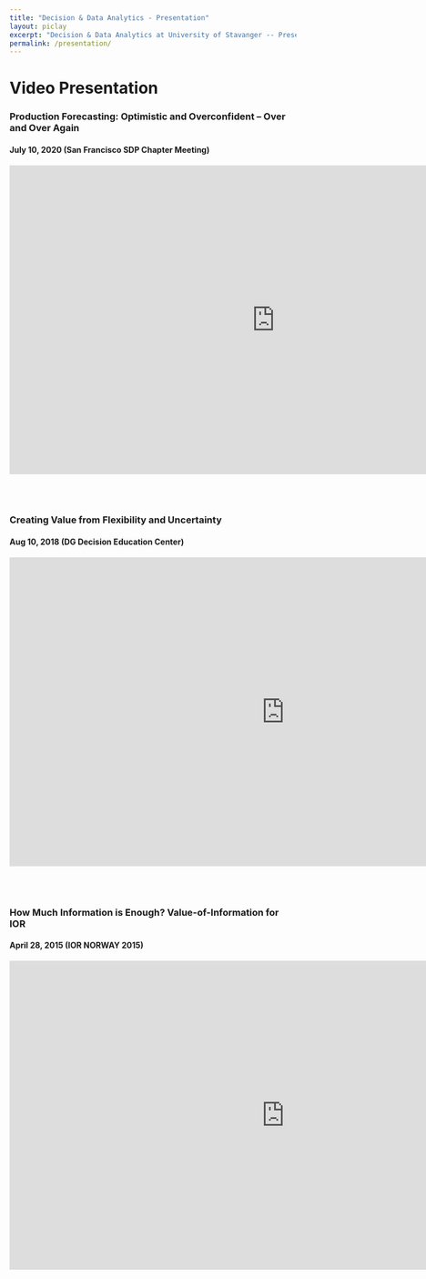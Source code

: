 ```yaml
---
title: "Decision & Data Analytics - Presentation"
layout: piclay
excerpt: "Decision & Data Analytics at University of Stavanger -- Presentation"
permalink: /presentation/
---
```


# Video Presentation



### Production Forecasting: Optimistic and Overconfident – Over and Over Again
#### July 10, 2020 (San Francisco SDP Chapter Meeting)

<iframe width="931" height="543" src="https://www.youtube.com/embed/5Jzo5ppa7jI" frameborder="0" allow="accelerometer; autoplay; clipboard-write; encrypted-media; gyroscope; picture-in-picture" allowfullscreen></iframe>

<br/><br/>

### Creating Value from Flexibility and Uncertainty 
#### Aug 10, 2018 (DG Decision Education Center)

<iframe width="965" height="543" src="https://www.youtube.com/embed/kY11Ngx6VFA" frameborder="0" allow="accelerometer; autoplay; clipboard-write; encrypted-media; gyroscope; picture-in-picture" allowfullscreen></iframe>

<br/><br/>

### How Much Information is Enough? Value-of-Information for IOR
#### April 28, 2015 (IOR NORWAY 2015)

<iframe width="965" height="543" src="http://mediasite.uis.no/Mediasite/Play/b5835d4a1933409e854ced713561670c1d?catalog=6f1b9c70-dea0-4c1b-a7b3-90a27f003ad3" frameborder="0" allow="accelerometer; autoplay; clipboard-write; encrypted-media; gyroscope; picture-in-picture" allowfullscreen></iframe>

